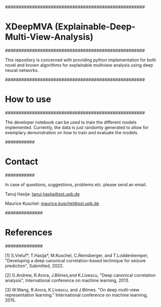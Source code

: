 ####################################################
# XDeepMVA  (Explainable-Deep-Multi-View-Analysis) #
####################################################

This repository is concerned with providing python implementation for both novel and known algorithms for explainable multiview analysis using deep neural networks.  

####################################################
# How to use #
####################################################

The developer notebook can be used to train the different models implemented. Currently, the data is just randomly generated to allow for exemplary demonstration on how to train and evaluate the models.

###########
# Contact #
###########

In case of questions, suggestions, problems etc. please send an email.

Tanuj Hasija:
tanuj.hasija@sst.upb.de

Maurice Kuschel:
maurice.kuschel@sst.upb.de

##############
# References #
##############

[1] S.Vieluf*, T.Hasija*, M.Kuschel, C.Reinsberger, and T.Loddenkemper, "Developing a deep canonical correlation-based technique for seizure prediction", Submitted, 2022.

[2] G.Andrew, R.Arora, J.Bilmes,and K.Livescu, "Deep canonical correlation analysis", International conference on machine learning, 2013.

[3] W.Wang, R.Arora, K.Livescu, and J.Bilmes. "On deep multi-view representation learning." International conference on machine learning, 2015.
